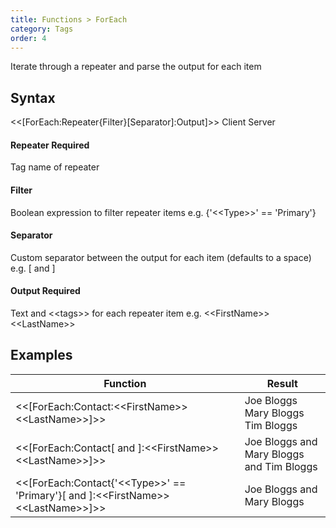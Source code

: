```yaml
---
title: Functions > ForEach
category: Tags
order: 4
---
```


Iterate through a repeater and parse the output for each item

## Syntax

&lt;&lt;[ForEach:Repeater{Filter}[Separator]:Output]&gt;&gt; <span class="badge platform">Client</span>&nbsp;<span class="badge platform">Server</span>

#### Repeater <span class="badge platform">Required</span>
Tag name of repeater

#### Filter
Boolean expression to filter repeater items e.g. {&apos;&lt;&lt;Type&gt;&gt;&apos; == &apos;Primary&apos;}

#### Separator
Custom separator between the output for each item (defaults to a space) e.g. [ and ]

#### Output <span class="badge platform">Required</span>
Text and &lt;&lt;tags&gt;&gt; for each repeater item e.g. &lt;&lt;FirstName&gt;&gt; &lt;&lt;LastName&gt;&gt;

## Examples

|Function|Result|
|---|---|
|&lt;&lt;[ForEach:Contact:&lt;&lt;FirstName&gt;&gt; &lt;&lt;LastName&gt;&gt;]&gt;&gt;|Joe Bloggs Mary Bloggs Tim Bloggs|
|&lt;&lt;[ForEach:Contact[ and ]:&lt;&lt;FirstName&gt;&gt; &lt;&lt;LastName&gt;&gt;]&gt;&gt;|Joe Bloggs and Mary Bloggs and Tim Bloggs|
|&lt;&lt;[ForEach:Contact{&apos;&lt;&lt;Type&gt;&gt;&apos; == &apos;Primary&apos;}[ and ]:&lt;&lt;FirstName&gt;&gt; &lt;&lt;LastName&gt;&gt;]&gt;&gt;|Joe Bloggs and Mary Bloggs|